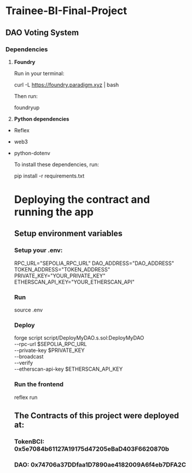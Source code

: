 # Trainee-BI-Final-Project

## DAO Voting System

### Dependencies

1. **Foundry**

   Run in your terminal:

   curl -L https://foundry.paradigm.xyz | bash

   Then run:

   foundryup

2. **Python dependencies**

- Reflex
- web3
- python-dotenv

  To install these dependencies, run:

  pip install -r requirements.txt

  # Deploying the contract and running the app

  ## Setup environment variables

  ### Setup your .env:

  RPC_URL="SEPOLIA_RPC_URL"
  DAO_ADDRESS="DAO_ADDRESS"
  TOKEN_ADDRESS="TOKEN_ADDRESS"
  PRIVATE_KEY="YOUR_PRIVATE_KEY"
  ETHERSCAN_API_KEY="YOUR_ETHERSCAN_API"

  ### Run

  source .env

  ### Deploy

  forge script script/DeployMyDAO.s.sol:DeployMyDAO \
   --rpc-url $SEPOLIA_RPC_URL \
   --private-key $PRIVATE_KEY \
   --broadcast \
   --verify \
   --etherscan-api-key $ETHERSCAN_API_KEY

  ### Run the frontend

  reflex run

  ## The Contracts of this project were deployed at:

  ### TokenBCI: 0x5e7084b61127A19175d47205eBaD403F6620870b

  ### DAO: 0x74706a37DDfaa1D7890ae4182009A6f4eb7DFA2C
